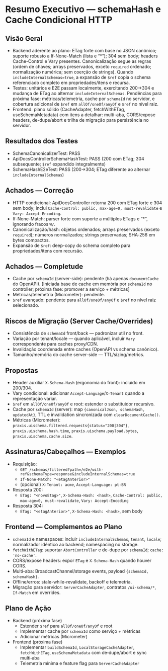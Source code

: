 # Resumo Executivo — schemaHash e Cache Condicional HTTP

## Visão Geral

- Backend aderente ao plano: ETag forte com base no JSON canônico; suporte robusto a If-None-Match (lista e “*”); 304 sem body; headers Cache-Control e Vary presentes. Canonicalização segue as regras (ordem de chaves; arrays preservados, exceto `required` ordenado; normalização numérica; sem coerção de strings). Quando `includeInternalSchemas=true`, a expansão de `$ref` copia o schema referenciado completo em propriedades/itens e recursa.
- Testes: unitários e E2E passam localmente, exercitando 200→304 e mudança de ETag ao alternar `includeInternalSchemas`. Pendências para próxima fase: métricas/telemetria, cache por `schemaId` no servidor, e cobertura adicional de `$ref` em `allOf/oneOf/anyOf` e `$ref` no nível raiz.
- Frontend: plano sólido (CacheAdapter, fetchWithETag, useSchemaMetadata) com itens a detalhar: multi-aba, CORS/expose headers, de-dupe/abort e trilha de migração para persistência no servidor.

## Resultados dos Testes

- SchemaCanonicalizerTest: PASS
- ApiDocsControllerSchemaHashTest: PASS (200 com ETag; 304 subsequente; `$ref` expandido integralmente)
- SchemaHashE2eTest: PASS (200→304; ETag diferente ao alternar `includeInternalSchemas`)

## Achados — Correção

- HTTP condicional: ApiDocsController retorna 200 com ETag forte e 304 sem body; inclui `Cache-Control: public, max-age=0, must-revalidate` e `Vary: Accept-Encoding`.
- If-None-Match: parser forte com suporte a múltiplos ETags e “*”, ignorando fracos `W/`.
- Canonicalização/hash: objetos ordenados; arrays preservados (exceto `required`); números normalizados; strings preservadas; SHA‑256 em bytes compactos.
- Expansão de `$ref`: deep-copy do schema completo para propriedades/itens com recursão.

## Achados — Completude

- Cache por `schemaId` (server-side): pendente (há apenas `documentCache` do OpenAPI). [Iniciada base de cache em memória por `schemaId` no controller; próxima fase: promover a serviço + métricas]
- Métricas/telemetria (Micrometer): pendente.
- `$ref` avançado: pendente para `allOf/oneOf/anyOf` e `$ref` no nível raiz selecionado.

## Riscos de Migração (Server Cache/Overrides)

- Consistência de `schemaId` front/back — padronizar util no front.
- Variação por tenant/locale — quando aplicável, incluir `Vary` correspondente para caches proxy/CDN.
- Invalidação coordenada entre caches (OpenAPI vs schema canônico). 
- Tamanho/memória do cache server-side — TTL/sizing/metrics.

## Propostas

- Header auxiliar `X-Schema-Hash` (ergonomia do front): incluído em 200/304.
- Vary condicional: adicionar `Accept-Language`/`X-Tenant` quando a representação variar.
- `$ref` em `allOf/oneOf/anyOf` e root: estender o substituidor recursivo.
- Cache por `schemaId` (server): map `{canonicalJson, schemaHash, updatedAt}`, TTL e invalidation sincronizada com `clearDocumentCache()`.
- Métricas (Micrometer): `praxis.uischema.filtered.requests{status="200|304"}`, `praxis.uischema.hash.time`, `praxis.uischema.payload.bytes`, `praxis.uischema.cache.size`.

## Assinaturas/Cabeçalhos — Exemplos

- Requisição:
  - `GET /schemas/filtered?path=/e2e/with-ref&schemaType=response&includeInternalSchemas=true`
  - `If-None-Match: "<etagAnterior>"`
  - (opcional) `X-Tenant: acme`, `Accept-Language: pt-BR`
- Resposta 200:
  - `ETag: "<novoEtag>"`, `X-Schema-Hash: <hash>`, `Cache-Control: public, max-age=0, must-revalidate`, `Vary: Accept-Encoding`
- Resposta 304:
  - `ETag: "<etagAnterior>"`, `X-Schema-Hash: <hash>`, sem body

## Frontend — Complementos ao Plano

- `schemaId` e namespaces: incluir `includeInternalSchemas`, `tenant`, `locale`; normalizador idêntico ao backend; namespacing no storage.
- `fetchWithETag`: suportar `AbortController` e de-dupe por `schemaId`; `cache: 'no-cache'`.
- CORS/expose headers: expor `ETag` e `X-Schema-Hash` quando houver CORS.
- Multi-aba: BroadcastChannel/storage events, payload `{schemaId, schemaHash}`.
- Offline/erros: stale-while-revalidate, backoff e telemetria.
- Migração para servidor: `ServerCacheAdapter`, contratos `/ui-schema/*`, `If-Match` em overrides.

## Plano de Ação

- Backend (próxima fase)
  - Estender `$ref` para `allOf/oneOf/anyOf` e root
  - Implementar cache por `schemaId` como serviço + métricas
  - Adicionar métricas (Micrometer)
- Frontend (próxima fase)
  - Implementar `buildSchemaId`, `LocalStorageCacheAdapter`, `fetchWithETag`, `useSchemaMetadata` com de‑dupe/abort e sync multi‑aba
  - Telemetria mínima e feature flag para `ServerCacheAdapter`

